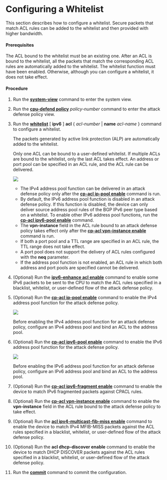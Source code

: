 Configuring a Whitelist
=======================

This section describes how to configure a whitelist. Secure packets that match ACL rules can be added to the whitelist and then provided with higher bandwidth.

#### Prerequisites

The ACL bound to the whitelist must be an existing one. After an ACL is bound to the whitelist, all the packets that match the corresponding ACL rules are automatically added to the whitelist. The whitelist function must have been enabled. Otherwise, although you can configure a whitelist, it does not take effect.


#### Procedure

1. Run the [**system-view**](cmdqueryname=system-view) command to enter the system view.
2. Run the [**cpu-defend policy**](cmdqueryname=cpu-defend+policy) *policy-number* command to enter the attack defense policy view.
3. Run the [**whitelist**](cmdqueryname=whitelist+ipv6+acl+name) [ **ipv6** ] **acl** { *acl-number* | **name** *acl-name* } command to configure a whitelist.
   
   
   
   The packets generated by active link protection (ALP) are automatically added to the whitelist.
   
   Only one ACL can be bound to a user-defined whitelist. If multiple ACLs are bound to the whitelist, only the last ACL takes effect. An address or port pool can be specified in an ACL rule, and the ACL rule can be delivered.
   
   ![](../../../../public_sys-resources/note_3.0-en-us.png) 
   * The IPv4 address pool function can be delivered in an attack defense policy only after the [**cp-acl ip-pool enable**](cmdqueryname=cp-acl+ip-pool+enable) command is run.
   * By default, the IPv6 address pool function is disabled in an attack defense policy. If this function is disabled, the device can only deliver source address pool rules of the BGP IPv6 peer type based on a whitelist. To enable other IPv6 address pool functions, run the [**cp-acl ipv6-pool enable**](cmdqueryname=cp-acl+ipv6-pool+enable) command.
   * The **vpn-instance** field in the ACL rule bound to an attack defense policy takes effect only after the [**cp-acl vpn-instance enable**](cmdqueryname=cp-acl+vpn-instance+enable) command is run.
   * If both a port pool and a TTL range are specified in an ACL rule, the TTL range does not take effect.
   * A port pool does not support the delivery of ACL rules configured with the **neq** parameter.
   * If the address pool function is not enabled, an ACL rule in which both address and port pools are specified cannot be delivered.
4. (Optional) Run the [**ipv6-enhance acl enable**](cmdqueryname=ipv6-enhance+acl+enable) command to enable some IPv6 packets to be sent to the CPU to match the ACL rules specified in a blacklist, whitelist, or user-defined flow of the attack defense policy.
5. (Optional) Run the [**cp-acl ip-pool enable**](cmdqueryname=cp-acl+ip-pool+enable) command to enable the IPv4 address pool function for the attack defense policy.
   
   ![](../../../../public_sys-resources/note_3.0-en-us.png) 
   
   Before enabling the IPv4 address pool function for an attack defense policy, configure an IPv4 address pool and bind an ACL to the address pool.
6. (Optional) Run the [**cp-acl ipv6-pool enable**](cmdqueryname=cp-acl+ipv6-pool+enable) command to enable the IPv6 address pool function for the attack defense policy.
   
   ![](../../../../public_sys-resources/note_3.0-en-us.png) 
   
   Before enabling the IPv6 address pool function for an attack defense policy, configure an IPv6 address pool and bind an ACL to the address pool.
7. (Optional) Run the **[**cp-acl ipv6-fragment enable**](cmdqueryname=cp-acl+ipv6-fragment+enable)** command to enable the device to match IPv6 fragmented packets against CPACL rules.
8. (Optional) Run the [**cp-acl vpn-instance enable**](cmdqueryname=cp-acl+vpn-instance+enable) command to enable the **vpn-instance** field in the ACL rule bound to the attack defense policy to take effect.
9. (Optional) Run the [**acl ipv4-multicast-fib-miss enable**](cmdqueryname=acl+ipv4-multicast-fib-miss+enable) command to enable the device to match IPv4 MFIB-MISS packets against the ACL rules specified in a blacklist, whitelist, or user-defined flow of the attack defense policy.
10. (Optional) Run the **acl dhcp-discover enable** command to enable the device to match DHCP DISCOVER packets against the ACL rules specified in a blacklist, whitelist, or user-defined flow of the attack defense policy.
11. Run the [**commit**](cmdqueryname=commit) command to commit the configuration.